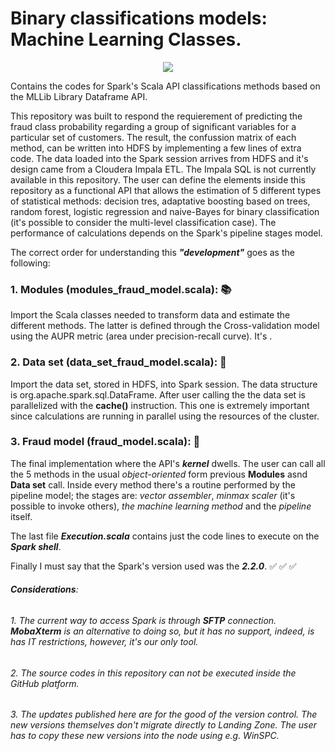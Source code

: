# Binary classifications models: Machine Learning Classes.
<p align="center"><img src = "https://upload.wikimedia.org/wikipedia/commons/f/f3/Apache_Spark_logo.svg">

Contains the codes for Spark's Scala API classifications methods based on the MLLib Library Dataframe API.

This repository was built to respond the requierement of predicting the fraud class probability regarding a group of significant variables for a particular set of customers. The result, the confussion matrix of each method, can be written into HDFS by implementing a few lines of extra code. 
The data loaded into the Spark session arrives from HDFS and it's design came from a Cloudera Impala ETL. The Impala SQL is not currently available in this repository. The user can define the elements inside this repository as a functional API that allows the estimation of 5 different types of statistical methods: decision tres, adaptative boosting based on trees, random forest, logistic regression and naive-Bayes for binary classification (it's possible to consider the multi-level classification case). The performance of calculations depends on the Spark's pipeline stages model.

The correct order for understanding this **_"development"_** goes as the following:

### 1. Modules (modules_fraud_model.scala): :books:
  Import the Scala classes needed to transform data and estimate the different methods. The latter is defined through the Cross-validation model using the AUPR metric (area under precision-recall curve). It's .
  
### 2. Data set (data_set_fraud_model.scala): :floppy_disk:
  Import the data set, stored in HDFS, into Spark session. The data structure is org.apache.spark.sql.DataFrame. After user calling the the data set is parallelized with the **cache()** instruction. This one is extremely important since calculations are running in parallel using the resources of the cluster.
  
### 3. Fraud model (fraud_model.scala): :space_invader:
  The final implementation where the API's **_kernel_** dwells. The user can call all the 5 methods in the usual _object-oriented_ form previous **Modules** asnd **Data set** call. Inside every method there's a routine performed by the pipeline model; the stages are: _vector assembler_, _minmax scaler_ (it's possible to invoke others), _the machine learning method_ and the _pipeline_ itself.
  
The last file **_Execution.scala_** contains just the code lines to execute on the **_Spark shell_**.

Finally I must say that the Spark's version used was the **_2.2.0_**. :white_check_mark: :white_check_mark: :white_check_mark:


######  **_Considerations_**:
###### 1. The current way to access Spark is through **_SFTP_** connection. **MobaXterm** is an alternative to doing so, but it has no support, indeed, is has IT restrictions, however, it's our only tool.
###### 2. The source codes in this repository can not be executed inside the GitHub platform.
###### 3. The updates published here are for the good of the version control. The new versions themselves don't migrate directly to Landing Zone. The user has to copy these new versions into the node using e.g. WinSPC. 
